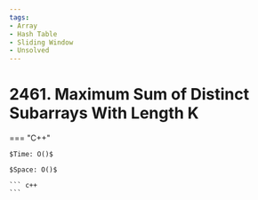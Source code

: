 ```yaml
---
tags:
- Array
- Hash Table
- Sliding Window
- Unsolved
---
```



# 2461. Maximum Sum of Distinct Subarrays With Length K

=== "C++"

    $Time: O()$

    $Space: O()$

    ``` c++
    ```